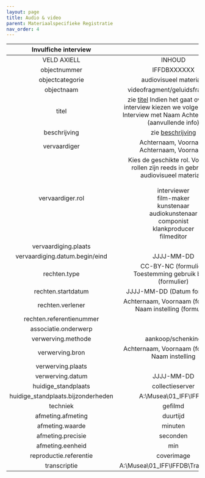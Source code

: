 ```yaml
---
layout: page
title: Audio & video
parent: Materiaalspecifieke Registratie
nav_order: 4
---
```


|        Invulfiche interview        |                                                                 |
|:----------------------------------:|:---------------------------------------------------------------:|
| VELD AXIELL                        | INHOUD                                                          |
| objectnummer                       | IFFDBXXXXXX                                                     |
| objectcategorie                    | audiovisueel materiaal                                          |
| objectnaam                         | videofragment/geluidsfragment                                   |
| titel                              | zie [titel](https://in-flanders-fields-museum.github.io/registratie/algemeen/identificatie.html#titel) Indien het gaat over een interview kiezen we volgende titel: Interview met Naam Achternaam, X (aanvullende info)                               |
| beschrijving                       | zie [beschrijving](https://in-flanders-fields-museum.github.io/registratie/algemeen/identificatie.html#beschrijving)                                                                |
| vervaardiger                       | Achternaam, Voornaam<br>Achternaam, Voornaam                    |
| vervaardiger.rol                   | Kies de geschikte rol. Volgende rollen zijn reeds in gebruik bij audiovisueel materiaal:<br><br>interviewer<br>film-maker<br>kunstenaar<br>audiokunstenaar<br>componist<br>klankproducer<br>filmeditor                     |
| vervaardiging.plaats               |                                                                 |
| vervaardiging.datum.begin/eind     | JJJJ-MM-DD                                                      |
| rechten.type                       | CC-BY-NC (formulier)<br>Toestemming gebruik beeld (formulier)   |
| rechten.startdatum                 | JJJJ-MM-DD (Datum formulier)                                    |
| rechten.verlener                   | Achternaam, Voornaam (formulier)<br>Naam instelling (formulier) |
| rechten.referentienummer           |                                                                 |
| associatie.onderwerp               |                                                                 |
| verwerving.methode                 | aankoop/schenking                                               |
| verwerving.bron                    | Achternaam, Voornaam (formulier)<br>Naam instelling             |
| verwerving.plaats                  |                                                                 |
| verwerving.datum                   | JJJJ-MM-DD                                                      |
| huidige_standplaats                | collectieserver                                                 |
| huidige_standplaats.bijzonderheden | A:\Musea\01_IFF\IFFDB                                           |
| techniek                           | gefilmd                                                         |
| afmeting.afmeting                  | duurtijd                                                        |
| afmeting.waarde                    | minuten                                                         |
| afmeting.precisie                  | seconden                                                        |
| afmeting.eenheid                   | min                                                             |
| reproductie.referentie             | coverimage                                                      |
| transcriptie                       | A:\Musea\01_IFF\IFFDB\Transcripties                             |

